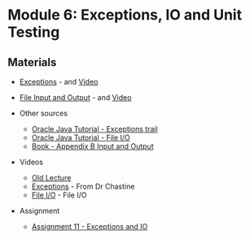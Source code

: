 Module 6: Exceptions, IO and Unit Testing
===
## Materials
+ [Exceptions](../../content/Exceptions.md) - and [Video](https://youtu.be/Ja97F71AXSc)
+ [File Input and Output](../../content/FileIO.md) - and [Video](https://youtu.be/MRVaHRFwzdM)
+ Other sources
    + [Oracle Java Tutorial - Exceptions trail](https://docs.oracle.com/javase/tutorial/essential/exceptions/index.html)
    + [Oracle Java Tutorial - File I/O](https://docs.oracle.com/javase/tutorial/essential/io/index.html)
    + [Book - Appendix B Input and Output](http://greenteapress.com/thinkjava5/html/thinkjava020.html)
+ Videos
    + [Old Lecture](https://youtu.be/QUPKpNGf8BU)
    + [Exceptions](https://www.youtube.com/watch?v=iaPqtwA32Xk&list=UUSH2TieRlco7uQOGU8Vppnw) - From Dr Chastine
    + [File I/O](https://www.youtube.com/watch?v=BwSUN--Fyl4&list=UUSH2TieRlco7uQOGU8Vppnw) - File I/O

+ Assignment
    + [Assignment 11 - Exceptions and IO](Assignments/A11.md)
